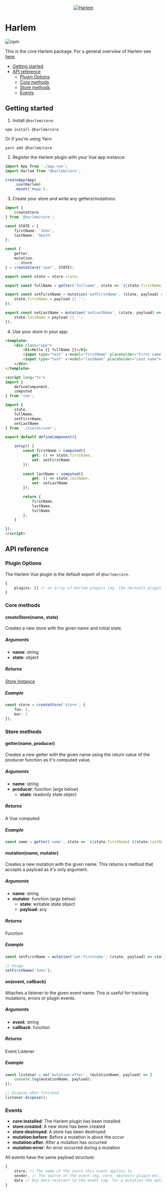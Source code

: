 <p align="center">
    <a href="https://harlemjs.com">
        <img src="https://raw.githubusercontent.com/andrewcourtice/harlem/main/app/src/.vuepress/public/assets/images/logo-192.svg" alt="Harlem"/>
    </a>
</p>

# Harlem

![npm](https://img.shields.io/npm/v/@harlem/core)

This is the core Harlem package. For a general overview of Harlem see [here](https://github.com/andrewcourtice/harlem).

<!-- TOC depthfrom:2 depthto:3 -->

- [Getting started](#getting-started)
- [API reference](#api-reference)
    - [Plugin Options](#plugin-options)
    - [Core methods](#core-methods)
    - [Store methods](#store-methods)
    - [Events](#events)

<!-- /TOC -->

## Getting started

1. Install `@harlem/core`:
```
npm install @harlem/core
```
Or if you're using Yarn:
```
yarn add @harlem/core
```

2. Register the Harlem plugin with your Vue app instance:
```typescript
import App from './app.vue';
import Harlem from '@harlem/core';

createApp(App)
    .use(Harlem)
    .mount('#app');
```

3. Create your store and write any getters/mutations:
```typescript
import {
    createStore
} from '@harlem/core';

const STATE = {
    firstName: 'John',
    lastName: 'Smith'
};

const {
    getter,
    mutation,
    ...store
} = createStore('user', STATE);

export const state = store.state;

export const fullName = getter('fullname', state => `${state.firstName} ${state.lastName}`);

export const setFirstName = mutation('setFirstName', (state, payload) => {
    state.firstName = payload || '';
});

export const setLastName = mutation('setLastName', (state, payload) => {
    state.lastName = payload || '';
});
```

4. Use your store in your app:
```html
<template>
    <div class="app">
        <h1>Hello {{ fullName }}</h1>
        <input type="text" v-model="firstName" placeholder="First name">
        <input type="text" v-model="lastName" placeholder="Last name">
    </div>
</template>

<script lang="ts">
import {
    defineComponent,
    computed
} from 'vue';

import {
    state,
    fullName,
    setFirstName,
    setLastName
} from './stores/user';

export default defineComponent({

    setup() {
        const firstName = computed({
            get: () => state.firstName,
            set: setFirstName
        });
        
        const lastName = computed({
            get: () => state.lastName,
            set: setLastName
        });

        return {
            firstName,
            lastName,
            fullName
        };
    }

});
</script>
```

## API reference

### Plugin Options
The Harlem Vue plugin is the default export of `@harlem/core`.


```typescript
{
    plugins: [] // an array of Harlem plugins (eg. the devtools plugin)
}
```

### Core methods

#### createStore(name, state)

Creates a new store with the given name and initial state.

##### Arguments
- **name**: string
- **state**: object

##### Returns
[Store Instance](#store-methods)

##### Example
```typescript
const store = createStore('store', {
    foo: 1,
    bar: 2
});
```


### Store methods

#### getter(name, producer)

Creates a new getter with the given name using the return value of the producer function as it's computed value.

##### Arguments
- **name**: string
- **producer**: function (args below)
    - **state**: readonly state object

##### Returns
A Vue computed

##### Example
```typescript
const name = getter('name', state => `${state.firstName} ${state.lastName}`);
```


#### mutation(name, mutator)

Creates a new mutation with the given name. This returns a method that accepts a payload as it's only argument.

##### Arguments
- **name**: string
- **mutator**: function (args below)
    - **state**: writable state object
    - **payload**: any

##### Returns
Function

##### Example
```typescript
const setFirstName = mutation('set-firstname', (state, payload) => state.firstName = payload);

// Usage
setFirstName('John');
```


#### on(event, callback)

Attaches a listener to the given event name. This is useful for tracking mutations, errors or plugin events.

##### Arguments
- **event**: string
- **callback**: function

##### Returns
Event Listener

##### Example
```typescript
const listener = on('mutation:after', (mutationName, payload) => {
    console.log(mutationName, payload);
});

// Dispose when finished
listener.dispose();
```


### Events

- **core:installed**: The Harlem plugin has been installed
- **store:created**: A new store has been created
- **store:destroyed**: A store has been destroyed
- **mutation:before**: Before a mutation is about the occur
- **mutation:after**: After a mutation has occurred
- **mutation:error**: An error occurred during a mutation

All events have the same payload structure:
```typescript
{
    store, // The name of the store this event applies to
    sender, // The source of the event (eg. core, devtools-plugin etc.)
    data // Any data relevant to the event (eg. for a mutation the data will contain the name of the mutation and the payload)
}
```